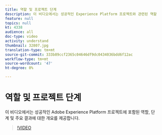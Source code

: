 ```yaml
---
title: 역할 및 프로젝트 단계
description: 이 비디오에서는 성공적인 Experience Platform 프로젝트와 관련된 역할, 단계 및 주요 결과에 대한 개요를 제공합니다.
feature: null
topics: null
kt: 4338
audience: all
doc-type: video
activity: understand
thumbnail: 32807.jpg
translation-type: tm+mt
source-git-commit: 333b89ccf2365c04646df9dc0434036bdd6f12ac
workflow-type: tm+mt
source-wordcount: '47'
ht-degree: 0%

---
```



# 역할 및 프로젝트 단계

이 비디오에서는 성공적인 Adobe Experience Platform 프로젝트에 포함된 역할, 단계 및 주요 결과에 대한 개요를 제공합니다.

>[!VIDEO](https://video.tv.adobe.com/v/32807?quality=12&learn=on)